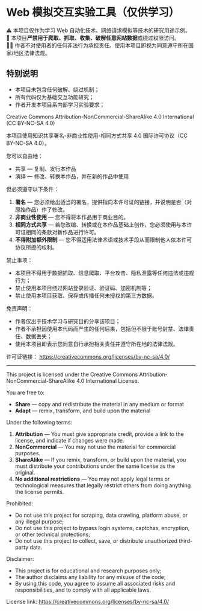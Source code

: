 # Web 模拟交互实验工具（仅供学习）

⚠️ 本项目仅作为学习 Web 自动化技术、网络请求模拟等技术的研究用途示例。  
🚫 本项目**严禁用于爬取、抓取、收集、破解任意网站数据**或绕过权限访问。  
🧑‍💻 作者不对使用者的任何非法行为承担责任。使用本项目即视为同意遵守所在国家/地区法律法规。

## 特别说明
- 本项目未包含任何破解、绕过机制；
- 所有代码仅为基础交互功能研究；
- 作者开发本项目系内部学习实验要求；

Creative Commons Attribution-NonCommercial-ShareAlike 4.0 International (CC BY-NC-SA 4.0)

本项目使用知识共享署名-非商业性使用-相同方式共享 4.0 国际许可协议（CC BY-NC-SA 4.0）。

您可以自由地：
- 共享 — 复制、发行本作品
- 演绎 — 修改、转换本作品，并在新的作品中使用

但必须遵守以下条件：
1. **署名** — 您必须给出适当的署名，提供指向本许可证的链接，并说明是否（对原始作品）作了修改。
2. **非商业性使用** — 您不得将本作品用于商业目的。
3. **相同方式共享** — 若您改编、转换或在本作品基础上创作，您必须使用与本许可证相同的条款对新作品进行许可。
4. **不得附加额外限制** — 您不得适用法律术语或技术手段从而限制他人依本许可协议所授的权利。

禁止事项：
- 本项目不得用于数据抓取、信息爬取、平台攻击、隐私泄露等任何违法或违规行为；
- 禁止使用本项目绕过网站登录验证、验证码、加密机制等；
- 禁止使用本项目获取、保存或传播任何未授权的第三方数据。

免责声明：
- 作者仅出于技术学习与研究目的分享该项目；
- 作者不承担因使用本代码而产生的任何后果，包括但不限于账号封禁、法律责任、数据丢失；
- 使用本项目即表示您同意自行承担相关责任并遵守所在地的法律法规。

许可证链接：
https://creativecommons.org/licenses/by-nc-sa/4.0/

---

This project is licensed under the Creative Commons Attribution-NonCommercial-ShareAlike 4.0 International License.

You are free to:
- **Share** — copy and redistribute the material in any medium or format
- **Adapt** — remix, transform, and build upon the material

Under the following terms:
1. **Attribution** — You must give appropriate credit, provide a link to the license, and indicate if changes were made.
2. **NonCommercial** — You may not use the material for commercial purposes.
3. **ShareAlike** — If you remix, transform, or build upon the material, you must distribute your contributions under the same license as the original.
4. **No additional restrictions** — You may not apply legal terms or technological measures that legally restrict others from doing anything the license permits.

Prohibited:
- Do not use this project for scraping, data crawling, platform abuse, or any illegal purpose;
- Do not use this project to bypass login systems, captchas, encryption, or other technical protections;
- Do not use this project to collect, save, or distribute unauthorized third-party data.

Disclaimer:
- This project is for educational and research purposes only;
- The author disclaims any liability for any misuse of the code;
- By using this code, you agree to assume all associated risks and responsibilities, and to comply with all applicable laws.

License link:
https://creativecommons.org/licenses/by-nc-sa/4.0/
